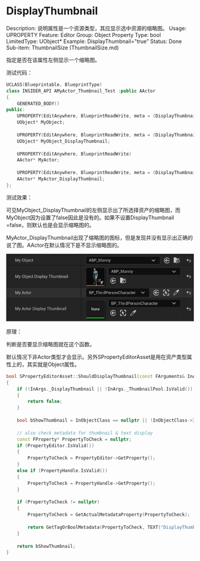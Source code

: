 # DisplayThumbnail

Description: 说明属性是一个资源类型，其应显示选中资源的缩略图。
Usage: UPROPERTY
Feature: Editor
Group: Object Property
Type: bool
LimitedType: UObject*
Example: DisplayThumbnail="true”
Status: Done
Sub-item: ThumbnailSize (ThumbnailSize.md)

指定是否在该属性左侧显示一个缩略图。

测试代码：

```cpp
UCLASS(Blueprintable, BlueprintType)
class INSIDER_API AMyActor_Thumbnail_Test :public AActor
{
	GENERATED_BODY()
public:
	UPROPERTY(EditAnywhere, BlueprintReadWrite, meta = (DisplayThumbnail = "false"))
	UObject* MyObject;

	UPROPERTY(EditAnywhere, BlueprintReadWrite, meta = (DisplayThumbnail = "true"))
	UObject* MyObject_DisplayThumbnail;

	UPROPERTY(EditAnywhere, BlueprintReadWrite)
	AActor* MyActor;

	UPROPERTY(EditAnywhere, BlueprintReadWrite, meta = (DisplayThumbnail = "true"))
	AActor* MyActor_DisplayThumbnail;
};

```

测试效果：

可见MyObject_DisplayThumbnail的左侧显示出了所选择资产的缩略图，而MyObject因为设置了false因此是没有的。如果不设置DisplayThumbnail =false，则默认也是会显示缩略图的。

MyActor_DisplayThumbnail出现了缩略图的图标，但是发现并没有显示出正确的说了图。AActor在默认情况下是不显示缩略图的。

![Untitled](DisplayThumbnail/Untitled.png)

原理：

判断是否要显示缩略图就在这个函数。

默认情况下非Actor类型才会显示。另外SPropertyEditorAsset是用在资产类型属性上的，其实就是Object属性。

```cpp
bool SPropertyEditorAsset::ShouldDisplayThumbnail(const FArguments& InArgs, const UClass* InObjectClass) const
{
	if (!InArgs._DisplayThumbnail || !InArgs._ThumbnailPool.IsValid())
	{
		return false;
	}

	bool bShowThumbnail = InObjectClass == nullptr || !InObjectClass->IsChildOf(AActor::StaticClass());

	// also check metadata for thumbnail & text display
	const FProperty* PropertyToCheck = nullptr;
	if (PropertyEditor.IsValid())
	{
		PropertyToCheck = PropertyEditor->GetProperty();
	}
	else if (PropertyHandle.IsValid())
	{
		PropertyToCheck = PropertyHandle->GetProperty();
	}

	if (PropertyToCheck != nullptr)
	{
		PropertyToCheck = GetActualMetadataProperty(PropertyToCheck);

		return GetTagOrBoolMetadata(PropertyToCheck, TEXT("DisplayThumbnail"), bShowThumbnail);
	}

	return bShowThumbnail;
}
```